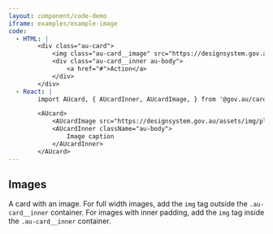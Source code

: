 ```yaml
---
layout: component/code-demo
iframe: examples/example-image
code:
  - HTML: |
        <div class="au-card">
            <img class="au-card__image" src="https://designsystem.gov.au/assets/img/placeholder/600X260.png" alt />
            <div class="au-card__inner au-body">
                <a href="#">Action</a>
            </div>
        </div>
  - React: |
        import AUcard, { AUcardInner, AUcardImage, } from '@gov.au/card';

        <AUcard>
            <AUcardImage src="https://designsystem.gov.au/assets/img/placeholder/600X260.png" alt />
            <AUcardInner className="au-body">
                Image caption
            </AUcardInner>
        </AUcard>
---
```

## Images

A card with an image. For full width images, add the `img` tag outside the `.au-card__inner` container. For images with inner padding, add the `img` tag inside the `.au-card__inner` container.

